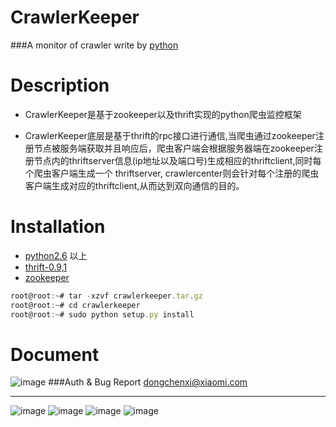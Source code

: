 # CrawlerKeeper


###A monitor of crawler write by [python](http://www.python.org/)

# Description

- CrawlerKeeper是基于zookeeper以及thrift实现的python爬虫监控框架

- CrawlerKeeper底层是基于thrift的rpc接口进行通信,当爬虫通过zookeeper注册节点被服务端获取并且响应后，爬虫客户端会根据服务器端在zookeeper注册节点内的thriftserver信息(ip地址以及端口号)生成相应的thriftclient,同时每个爬虫客户端生成一个 thriftserver, crawlercenter则会针对每个注册的爬虫客户端生成对应的thriftclient,从而达到双向通信的目的。

# Installation

 * [python2.6](http://www.python.org) 以上
 * [thrift-0.9,1](http://thrift.apache.org/)
 * [zookeeper](http://zookeeper.apache.org/)
 
 ```javascript
 root@root:~# tar -xzvf crawlerkeeper.tar.gz
 root@root:~# cd crawlerkeeper
 root@root:~# sudo python setup.py install
 ```
 
# Document
![image](http://image.box.xiaomi.com/mfsv2/download/s010/p01blhfKGYR3/uzw18E7TrejVkA.jpg)
###Auth & Bug Report [dongchenxi@xiaomi.com](http://image.box.xiaomi.com/mfsv2/download/s010/p01blhfKGYR3/uzw18E7TrejVkA.jpg)


----------
 ![image](http://image.box.xiaomi.com/mfsv2/download/s010/p01HYtmMj49e/g0DcsHAxyqvKSF.png)
 ![image](http://image.box.xiaomi.com/mfsv2/download/s010/p01nu0ccKWdA/soPspvseEROHHd.png)
 ![image](http://image.box.xiaomi.com/mfsv2/download/s010/p01UnrOoUv9T/QMUEBIfXcjtjb7.png)
 ![image](http://image.box.xiaomi.com/mfsv2/download/s010/p01AaHTB8kQ3/kMV5ng7A7BtK8J.png)
 
